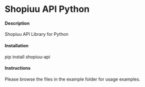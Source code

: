 # Shopiuu API Python

#### Description
Shopiuu API Library for Python

#### Installation

pip install shopiuu-api

#### Instructions

Please browse the files in the example folder for usage examples.
